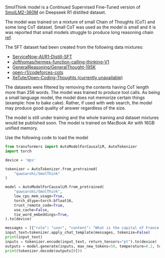 SmolThink model is a Continued Supervised Fine-Tuned version of [SmolLM2-360M](https://huggingface.co/HuggingFaceTB/SmolLM2-360M-Instruct) on Deepseek R1 distilled dataset.

The model was trained on a mixture of small Chain of Thoughts (CoT) and some long CoT dataset. Small CoT was used as the model is small and it is was reported that small models struggle to produce long reasoning chain [ref](https://arxiv.org/abs/2502.12143).

The SFT dataset had been created from the following data mixtures:

* [ServiceNow-AI/R1-Distill-SFT](https://huggingface.co/datasets/ServiceNow-AI/R1-Distill-SFT)
* [Jofthomas/hermes-function-calling-thinking-V1](https://huggingface.co/datasets/Jofthomas/hermes-function-calling-thinking-V1)
* [GeneralReasoning/GeneralThought-195K](https://huggingface.co/datasets/GeneralReasoning/GeneralThought-195K)
* [open-r1/codeforces-cots](https://huggingface.co/datasets/open-r1/codeforces-cots)
* [XeTute/Open-Coding-Thoughts (currently unavailable)](https://huggingface.co/datasets/XeTute/Open-Coding-Thoughts)

The datasets were filtered by removing the contents having CoT length more than 256 words. The model was trained to produce tool calls. As being a small language model, the model does not memorize certain things (example: how to bake cake). Rather, if used with web search, the model may produce good quality of answer regardless of the size.

The model is still under training and the whole training and dataset mixtures would be published soon. The model is trained on MacBook Air with 16GB unified memory.

Use the following code to load the model

```python
from transformers import AutoModelForCausalLM, AutoTokenizer
import torch

device = 'mps'

tokenizer = AutoTokenizer.from_pretrained(
    "quwsarohi/SmolThink"
)

model = AutoModelForCausalLM.from_pretrained(
    "quwsarohi/SmolThink",
    low_cpu_mem_usage=True,
    torch_dtype=torch.bfloat16,
    trust_remote_code=True,
    use_cache=False,
    tie_word_embeddings=True,
).to(device)

messages = [{"role": "user", "content": "What is the capital of France."}]
input_text=tokenizer.apply_chat_template(messages, tokenize=False)
print(input_text)
inputs = tokenizer.encode(input_text, return_tensors="pt").to(device)
outputs = model.generate(inputs, max_new_tokens=50, temperature=0.2, top_p=0.9, do_sample=True)
print(tokenizer.decode(outputs[0]))
```

